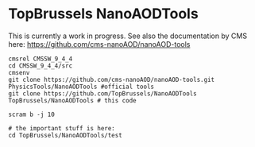 # TopBrussels NanoAODTools

This is currently a work in progress. See also the documentation by CMS here: https://github.com/cms-nanoAOD/nanoAOD-tools

```
cmsrel CMSSW_9_4_4
cd CMSSW_9_4_4/src
cmsenv
git clone https://github.com/cms-nanoAOD/nanoAOD-tools.git PhysicsTools/NanoAODTools #official tools
git clone https://github.com/TopBrussels/NanoAODTools TopBrussels/NanoAODTools # this code

scram b -j 10

# the important stuff is here:
cd TopBrussels/NanoAODTools/test

```
